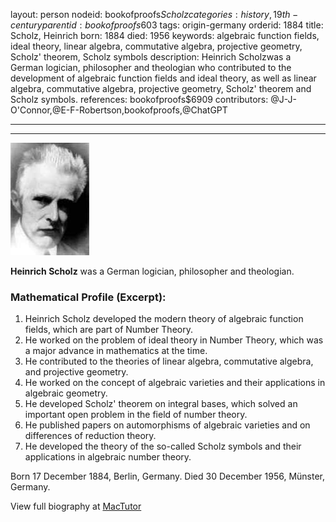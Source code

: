 layout: person
nodeid: bookofproofs$Scholz
categories: history,19th-century
parentid: bookofproofs$603
tags: origin-germany
orderid: 1884
title: Scholz, Heinrich
born: 1884
died: 1956
keywords: algebraic function fields, ideal theory, linear algebra, commutative algebra, projective geometry, Scholz' theorem, Scholz symbols
description: Heinrich Scholzwas a German logician, philosopher and theologian who contributed to the development of algebraic function fields and ideal theory, as well as linear algebra, commutative algebra, projective geometry, Scholz' theorem and Scholz symbols.
references: bookofproofs$6909
contributors: @J-J-O'Connor,@E-F-Robertson,bookofproofs,@ChatGPT

---



---

![Scholz.jpg](https://github.com/bookofproofs/bookofproofs.github.io/blob/main/_sources/_assets/images/portraits/Scholz.jpg?raw=true)

**Heinrich Scholz**  was a German logician, philosopher and theologian.

### Mathematical Profile (Excerpt):
1. Heinrich Scholz developed the modern theory of algebraic function fields, which are part of Number Theory.
2. He worked on the problem of ideal theory in Number Theory, which was a major advance in mathematics at the time.
3. He contributed to the theories of linear algebra, commutative algebra, and projective geometry.
4. He worked on the concept of algebraic varieties and their applications in algebraic geometry.
5. He developed Scholz' theorem on integral bases, which solved an important open problem in the field of number theory.
6. He published papers on automorphisms of algebraic varieties and on differences of reduction theory.
7. He developed the theory of the so-called Scholz symbols and their applications in algebraic number theory.

Born 17 December 1884, Berlin, Germany. Died 30 December 1956, Münster, Germany.

View full biography at [MacTutor](https://mathshistory.st-andrews.ac.uk/Biographies/Scholz/)
